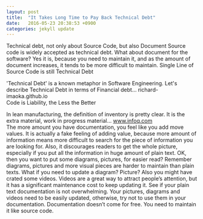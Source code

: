 ```yaml
---
layout: post
title:  "It Takes Long Time to Pay Back Technical Debt"
date:   2016-05-23 20:38:53 +0900
categories: jekyll update
---
```

Technical debt, not only about Source Code, but also Document
Source code is widely accepted as technical debt. What about document for the software? Yes it is, because you need to maintain it, and as the amount of document increases, it tends to be more difficult to maintain.
Single Line of Source Code is still Technical Debt

'Technical Debt' is a known metaphor in Software Engineering. Let's describe Technical Debt in terms of Financial debt…
richard-imaoka.github.io	
Code is Liability, the Less the Better

In lean manufacturing, the definition of inventory is pretty clear. It is the extra material, work in progress material…
www.infoq.com	
The more amount you have documentation, you feel like you add move values. It is actually a fake feeling of adding value, because more amount of information means more difficult to search for the piece of information you are looking for. Also, it discourages readers to get the whole picture, especially if you put all the information in huge amount of plain text.
OK, then you want to put some diagrams, pictures, for easier read? Remember diagrams, pictures and more visual pieces are harder to maintain than plain texts. What if you need to update a diagram? Picture?
Also you might have crated some videos. Videos are a great way to attract people’s attention, but it has a significant maintenance cost to keep updating it.
See if your plain text documentation is not overwhelming. Your pictures, diagrams and videos need to be easily updated, otherwise, try not to use them in your documentation.
Documentation doesn’t come for free. You need to maintain it like source code.